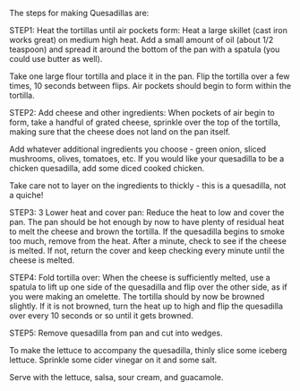 
The steps for making Quesadillas are:

STEP1:
 Heat the tortillas until air pockets form: Heat a large skillet (cast iron works great) on medium high heat. Add a small amount of oil (about 1/2 teaspoon) and spread it around the bottom of the pan with a spatula (you could use butter as well).

Take one large flour tortilla and place it in the pan. Flip the tortilla over a few times, 10 seconds between flips. Air pockets should begin to form within the tortilla.

STEP2:
Add cheese and other ingredients: When pockets of air begin to form, take a handful of grated cheese, sprinkle over the top of the tortilla, making sure that the cheese does not land on the pan itself.

Add whatever additional ingredients you choose - green onion, sliced mushrooms, olives, tomatoes, etc. If you would like your quesadilla to be a chicken quesadilla, add some diced cooked chicken.

Take care not to layer on the ingredients to thickly - this is a quesadilla, not a quiche!

STEP3:
3 Lower heat and cover pan: Reduce the heat to low and cover the pan. The pan should be hot enough by now to have plenty of residual heat to melt the cheese and brown the tortilla. If the quesadilla begins to smoke too much, remove from the heat.
After a minute, check to see if the cheese is melted. If not, return the cover and keep checking every minute until the cheese is melted.

STEP4:
Fold tortilla over: When the cheese is sufficiently melted, use a spatula to lift up one side of the quesadilla and flip over the other side, as if you were making an omelette.
The tortilla should by now be browned slightly. If it is not browned, turn the heat up to high and flip the quesadilla over every 10 seconds or so until it gets browned.

STEP5:
Remove quesadilla from pan and cut into wedges.

To make the lettuce to accompany the quesadilla, thinly slice some iceberg lettuce. Sprinkle some cider vinegar on it and some salt.

Serve with the lettuce, salsa, sour cream, and guacamole.
